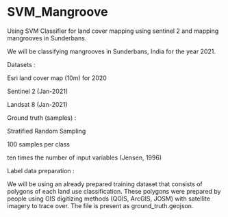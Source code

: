 # SVM_Mangroove

Using SVM Classifier for land cover mapping using sentinel 2 and mapping mangrooves in Sunderbans.

We will be classifying mangrooves in Sunderbans, India for the year 2021.

Datasets : 

Esri land cover map (10m) for 2020

Sentinel 2 (Jan-2021)

Landsat 8 (Jan-2021)

Ground truth (samples) :

Stratified Random Sampling

100 samples per class

ten times the number of input variables (Jensen, 1996)

Label data preparation :

We will be using an already prepared training dataset that consists of polygons of each land use classification. These polygons were prepared by people using GIS digitizing methods (QGIS, ArcGIS, JOSM) with satellite imagery to trace over. The file is present as ground_truth.geojson. 



